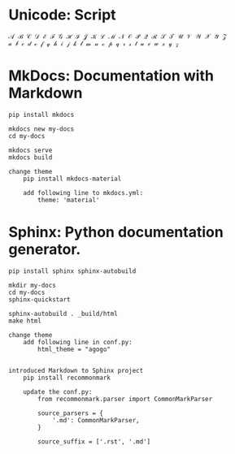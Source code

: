 Unicode: Script 
===================
    𝒜 ℬ 𝒞 𝒟 ℰ ℱ 𝒢 ℋ ℐ 𝒥 𝒦 ℒ ℳ 𝒩 𝒪 𝒫 𝒬 ℛ 𝒮 𝒯 𝒰 𝒱 𝒲 𝒳 𝒴 𝒵 
    𝒶 𝒷 𝒸 𝒹 ℯ 𝒻 ℊ 𝒽 𝒾 𝒿 𝓀 𝓁 𝓂 𝓃 ℴ 𝓅 𝓆 𝓇 𝓈 𝓉 𝓊 𝓋 𝓌 𝓍 𝓎 𝓏

MkDocs: Documentation with Markdown
===================================
    pip install mkdocs

    mkdocs new my-docs
    cd my-docs

    mkdocs serve
    mkdocs build

    change theme
        pip install mkdocs-material

        add following line to mkdocs.yml:
            theme: 'material'
        
Sphinx: Python documentation generator.
=======================================
    pip install sphinx sphinx-autobuild 

    mkdir my-docs
    cd my-docs
    sphinx-quickstart

    sphinx-autobuild . _build/html
    make html

    change theme
        add following line in conf.py:
            html_theme = "agogo"


    introduced Markdown to Sphinx project
        pip install recommonmark

        update the conf.py:
            from recommonmark.parser import CommonMarkParser

            source_parsers = {
                '.md': CommonMarkParser,
            }

            source_suffix = ['.rst', '.md']

